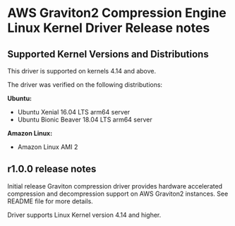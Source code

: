 # AWS Graviton2 Compression Engine Linux Kernel Driver Release notes

## Supported Kernel Versions and Distributions

This driver is supported on kernels 4.14 and above.

The driver was verified on the following distributions:

**Ubuntu:**
* Ubuntu Xenial 16.04 LTS arm64 server
* Ubuntu Bionic Beaver 18.04 LTS arm64 server

**Amazon Linux:**
* Amazon Linux AMI 2

## r1.0.0 release notes

Initial release
Graviton compression driver provides hardware accelerated compression and
decompression support on AWS Graviton2 instances. See README file for
more details.

Driver supports Linux Kernel version 4.14 and higher.
